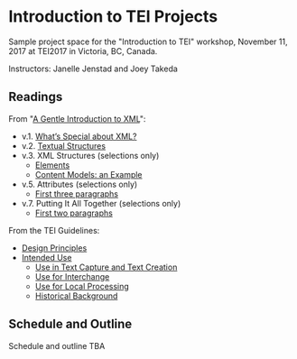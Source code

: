 # Introduction to TEI Projects

Sample project space for the "Introduction to TEI" workshop, November 11, 2017 at TEI2017 in Victoria, BC, Canada.

Instructors: Janelle Jenstad and Joey Takeda


## Readings

From "[A Gentle Introduction to XML](http://www.tei-c.org/release/doc/tei-p5-doc/en/html/SG.html)":

* v.1. [What’s Special about XML?](http://www.tei-c.org/release/doc/tei-p5-doc/en/html/SG.html#SG11)
* v.2. [Textual Structures](http://www.tei-c.org/release/doc/tei-p5-doc/en/html/SG.html#SG12)
* v.3. XML Structures (selections only)
  * [Elements](http://www.tei-c.org/release/doc/tei-p5-doc/en/html/SG.html#SG131)
  * [Content Models: an Example](http://www.tei-c.org/release/doc/tei-p5-doc/en/html/SG.html#SG132)
* v.5. Attributes (selections only)
  * [First three paragraphs](http://www.tei-c.org/release/doc/tei-p5-doc/en/html/SG.html#SG16)
* v.7. Putting It All Together (selections only)
  * [First two paragraphs](http://www.tei-c.org/release/doc/tei-p5-doc/en/html/SG.html#SG18)
 
From the TEI Guidelines:
* [Design Principles](http://www.tei-c.org/release/doc/tei-p5-doc/en/html/AB.html#ABTEI2)
* [Intended Use](http://www.tei-c.org/release/doc/tei-p5-doc/en/html/AB.html#ABAPP)
  * [Use in Text Capture and Text Creation](http://www.tei-c.org/release/doc/tei-p5-doc/en/html/AB.html#ABAPP1)
  * [Use for Interchange](http://www.tei-c.org/release/doc/tei-p5-doc/en/html/AB.html#ABAPP2)
  * [Use for Local Processing](http://www.tei-c.org/release/doc/tei-p5-doc/en/html/AB.html#ABAPP3)
  * [Historical Background](http://www.tei-c.org/release/doc/tei-p5-doc/en/html/AB.html#ABTEI)

## Schedule and Outline

Schedule and outline TBA


 

